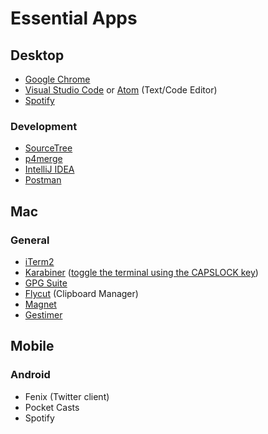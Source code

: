 # Essential Apps

## Desktop
* [Google Chrome](https://www.google.com/chrome/)
* [Visual Studio Code](https://code.visualstudio.com/) or [Atom](https://atom.io/) (Text/Code Editor)
* [Spotify](https://www.spotify.com/ca-en/download/other/)

### Development
* [SourceTree](https://www.sourcetreeapp.com/)
* [p4merge](https://www.perforce.com/product/components/perforce-visual-merge-and-diff-tools)
* [IntelliJ IDEA](https://www.jetbrains.com/idea/)
* [Postman](https://www.getpostman.com/)

## Mac
### General
* [iTerm2](https://www.iterm2.com/)
* [Karabiner](https://github.com/tekezo/Karabiner) ([toggle the terminal using the CAPSLOCK key](terminal.md))
* [GPG Suite](https://gpgtools.org/)
* [Flycut](https://github.com/TermiT/Flycut) (Clipboard Manager)
* [Magnet](http://magnet.crowdcafe.com/)
* [Gestimer](http://maddin.io/gestimer/)

## Mobile
### Android
* Fenix (Twitter client)
* Pocket Casts
* Spotify
